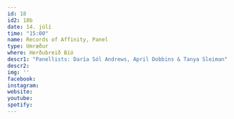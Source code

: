```yaml
---
id: 18
id2: 18b
date: 14. júlí
time: "15:00"
name: Records of Affinity, Panel
type: Umræður
where: Herðubreið Bíó
descr1: "Panellists: Daría Sól Andrews, April Dobbins & Tanya Sleiman"
descr2: 
img: ''
facebook: 
instagram:  
website:
youtube: 
spotify:
---
```

